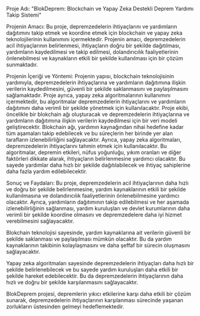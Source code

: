 Proje Adı: "BlokDeprem: Blockchain ve Yapay Zeka Destekli Deprem Yardımı Takip Sistemi"

Projenin Amacı: Bu proje, depremzedelerin ihtiyaçlarını ve yardımların dağıtımını takip etmek ve koordine etmek için blockchain ve yapay zeka teknolojilerinin kullanımını içermektedir. Projenin amacı, depremzedelerin acil ihtiyaçlarının belirlenmesi, ihtiyaçların doğru bir şekilde dağıtılması, yardımların kaydedilmesi ve takip edilmesi, dolandırıcılık faaliyetlerinin önlenebilmesi ve kaynakların etkili bir şekilde kullanılması için bir çözüm sunmaktadır.

Projenin İçeriği ve Yöntemi: Projenin yapısı, blockchain teknolojisinin yardımıyla, depremzedelerin ihtiyaçlarına ve yardımların dağıtımına ilişkin verilerin kaydedilmesini, güvenli bir şekilde saklanmasını ve paylaşılmasını sağlamaktadır. Proje ayrıca, yapay zeka algoritmalarının kullanımını içermektedir, bu algoritmalar depremzedelerin ihtiyaçlarını ve yardımların dağıtımını daha verimli bir şekilde yönetmek için kullanılacaktır. Proje ekibi, öncelikle bir blokchain ağı oluşturacak ve depremzedelerin ihtiyaçlarına ve yardımların dağıtımına ilişkin verilerin kaydedilmesi için bir veri modeli geliştirecektir. Blokchain ağı, yardımın kaynağından nihai hedefine kadar tüm aşamaları takip edebilecek ve bu süreçlerin her birinde yer alan tarafların izlenebilirliğini sağlayacaktır. Ayrıca, yapay zeka algoritmaları, depremzedelerin ihtiyaçlarını tahmin etmek için kullanılacaktır. Bu algoritmalar, depremin etkileri, nüfus yoğunluğu, yıkım oranları ve diğer faktörleri dikkate alarak, ihtiyaçların belirlenmesine yardımcı olacaktır. Bu sayede yardımlar daha hızlı bir şekilde dağıtılabilecek ve ihtiyaç sahiplerine daha fazla yardım edilebilecektir.

 

Sonuç ve Faydaları: Bu proje, depremzedelerin acil ihtiyaçlarının daha hızlı ve doğru bir şekilde belirlenmesine, yardım kaynaklarının etkili bir şekilde kullanılmasına ve dolandırıcılık faaliyetlerinin önlenebilmesine yardımcı olacaktır. Ayrıca, yardımların dağıtımının takip edilebilmesi ve her aşamada izlenebilirliğinin sağlanması, yardım kuruluşları ve devlet kurumlarının daha verimli bir şekilde koordine olmasını ve depremzedelere daha iyi hizmet verebilmesini sağlayacaktır.

Blokchain teknolojisi sayesinde, yardım kaynaklarına ait verilerin güvenli bir şekilde saklanması ve paylaşılması mümkün olacaktır. Bu da yardım kaynaklarının takibinin kolaylaşmasını ve daha şeffaf bir sürecin oluşmasını sağlayacaktır.

Yapay zeka algoritmaları sayesinde depremzedelerin ihtiyaçları daha hızlı bir şekilde belirlenebilecek ve bu sayede yardım kuruluşları daha etkili bir şekilde hareket edebilecektir. Bu da depremzedelerin ihtiyaçlarının daha hızlı ve doğru bir şekilde karşılanmasını sağlayacaktır.

BlokDeprem projesi, depremlerin yıkıcı etkilerine karşı daha etkili bir çözüm sunarak, depremzedelerin ihtiyaçlarının karşılanması sürecinde yaşanan zorlukların üstesinden gelmeyi hedeflemektedir.
